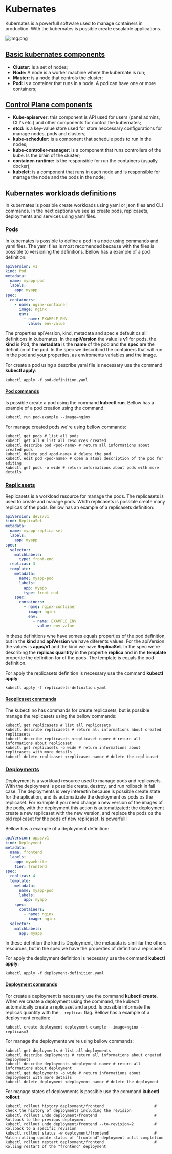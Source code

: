 # Kubernates

Kubernates is a powerfull software used to manage containers in production. With the kubernates is possible create
escalable applications.

![img.png](img.png)

## [Basic kubernates components](https://kubernetes.io/docs/concepts/architecture/)

- **Cluster:** is a set of nodes;
- **Node:** A node is a worker machine where the kubernate is run;
- **Master:** is a node that controls the cluster;
- **Pod:** is a conteiner that runs in a node. A pod can have one or more containers;

## [Control Plane components](https://kubernetes.io/docs/concepts/overview/components/#kubelet)

- **Kube-apiserver:** this component is API used for users (panel admins, CLI's etc.) and other components for control
  the kubernates;
- **etcd:** is a key-value store used for store neccessary configurations for manage nodes, pods and clusters;
- **kube-scheduler:** is a component that schedule pods to run in the nodes;
- **kube-controller-manager:** is a component that runs controllers of the kube. Is the brain of the cluster;
- **container-runtime:** is the responsible for run the containers (usually docker);
- **kubelet:** is a component that runs in each node and is responsible for manage the node and the pods in the node;

## Kubernates workloads definitions

In kubernates is possible create workloads using yaml or json files and CLI commands. In the next captions we
see as create pods, replicasets, deployments and services using yaml files.

### [Pods](https://kubernetes.io/docs/concepts/workloads/pods/)

In kubernates is possible to define a pod in a node using commands and yaml files. The yaml files is most recomended
because with the files is possible to versioning the definitions. Bellow has a example of a pod definition:

```yaml
apiVersion: v1
kind: Pod
metadata:
  name: myapp-pod
  labels:
    app: myapp
spec:
  containers:
    - name: nginx-container
      image: nginx
      env:
        - name: EXAMPLE_ENV
          value: env-value
```

The properties apiVersion, kind, metadata and spec e default os all definitions in kubernates. In the **apiVersion** the
value is **v1** for pods, the **kind** is Pod, the **metadata** is the **name** of the pod and the **spec** are the
definition of the pod. In the spec we describind the containers that will run in the pod and your properties, as
enviroments variables and the image.

For create a pod using a describe yaml file is necessary use the command **kubectl apply**:

```shell
kubectl apply -f pod-definition.yaml
```

#### [Pod commands](https://kubernetes.io/docs/reference/kubectl/cheatsheet/)

Is possible create a pod using the command **kubectl run**. Bellow has a example of a pod creation using the command:

```shell
kubectl run pod-example --image=nginx
```

For manage created pods we're using bellow commands:

```shell
kubectl get pods # list all pods
kubectl get all # list all resources created
kubectl describe pod <pod-name> # return all informations about created pods
kubectl delete pod <pod-name> # delete the pod
kubectl edit pod <pod-name> # open a atual description of the pod for editing
kubectl get pods -o wide # return informations about pods with more details
```

### [Replicasets](https://kubernetes.io/docs/concepts/workloads/controllers/replicaset/)

Replicasets is a workload resource for manage the pods. The replicasets is used to create and manage pods. Whith replicasets is
possible create many replicas of the pods. Bellow has an example of a replicasets definition:

```yaml
apiVersion: devs/v1
kind: ReplicaSet
metadata:
  name: myapp-replica-set
  labels:
    app: myapp
spec:
  selector:
    matchLabels:
      type: front-end
  replicas: 3
  template:
    metadata:
      name: myapp-pod
      labels:
        app: myapp
        type: front-end
    spec:
      containers:
        - name: nginx-container
          image: nginx
          env:
            - name: EXAMPLE_ENV
              value: env-value
```

In these definitions whe have somes equals properties of the pod definition, but in the **kind** and **apiVersion** we
have diferents values. For the apiVersion the values is **apps/v1** and the kind we have **ReplicaSet**. In the spec
we're describing the **replicas quantity** in the propertie **replica** and in the **template** propertie the definition
for of the pods. The template is equals the pod definition.

For apply the replicasets definition is necessary use the command **kubectl apply**:

```shell
kubectl apply -f replicasets-definition.yaml
```

#### [Reoplicaset commands](https://kubernetes.io/docs/reference/kubectl/cheatsheet/)

The kubectl no has commands for create replicasets, but is possible manage the replicasets using the bellow commands:

```shell
kubectl get replicasets # list all replicasets
kubectl describe replicasets # return all informations about created replicasets
kubectl describe replicasets <replicaset-name> # return all informations about replicaset
kubectl get replicasets -o wide # return informations about replicasets with more details
kubectl delete replicaset <replicaset-name> # delete the replicaset
```

### [Deployments](https://kubernetes.io/docs/concepts/workloads/controllers/deployment/)

Deployment is a workload resource used to manage pods and replicasets. With the deployment is possible create, destroy, and run
rollback in fail case. The deployments is very interestin because is possible create state for the aplication, and its
automatizate the deployment os pods os the replicaset. For example if you need change a new version of the images of the
pods, with the deployment this action is automatizated: the deployment create a new replicaset with the new version, and
replace the pods os the old replicaset for the pods of new replicaset. Is powerfull!

Bellow has a example of a deployment definition:

```yaml
apiVersion: apps/v1
kind: Deployment
metadata:
  name: frontend
  labels:
    app: mywebsite
    tier: frontend
spec:
  replicas: 4
  template:
    metadata:
      name: myapp-pod
      labels:
        app: myapp
    spec:
      containers:
        - name: nginx
          image: nginx
  selector:
    matchLabels:
      app: myapp
```

In these defintion the kind is Deployment, the metadata is simililar the others resources, but in the spec we have the
properties of
definition a replicaset.

For apply the deployment definition is necessary use the command **kubectl apply**:

```shell
kubectl apply -f deployment-definition.yaml
```

#### [Deployment commands](https://kubernetes.io/docs/reference/kubectl/cheatsheet/)

For create a deployment is necessary use the command **kubectl create**. When we create a deployment using the command,
the kubectl automatically create a replicaset and a pod. Is possible informate the replicas quantity with
the `--replicas`
flag. Bellow has a example of a deployment creation:

```shell
kubectl create deployment deployment-example --image=nginx --replicas=3
```

For manage the deployments we're using bellow commands:

```shell
kubectl get deployments # list all deployments
kubectl describe deployments # return all informations about created deployments
kubectl describe deployments <deployment-name> # return all informations about deployment
kubectl get deployments -o wide # return informations about deployments with more details
kubectl delete deployment <deployment-name> # delete the deployment
```

For manage states of deployments is possible use the command **kubectl rollout**:

```shell
kubectl rollout history deployment/frontend                      # Check the history of deployments including the revision
kubectl rollout undo deployment/frontend                         # Rollback to the previous deployment
kubectl rollout undo deployment/frontend --to-revision=2         # Rollback to a specific revision
kubectl rollout status -w deployment/frontend                    # Watch rolling update status of "frontend" deployment until completion
kubectl rollout restart deployment/frontend                      # Rolling restart of the "frontend" deployment
```